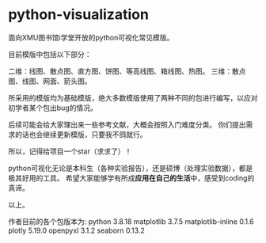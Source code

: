 # python-visualization
面向XMU图书馆i学堂开放的python可视化常见模版。

目前模版中包括以下部分：

二维：线图、散点图、直方图、饼图、等高线图、箱线图、热图。
三维：散点图、线图、网面、箭头图。

所采用的模版均为基础模版，绝大多数模版使用了两种不同的包进行编写，以应对初学者某个包出bug的情况。

后续可能会给大家理出来一些参考文献，大概会按照入门难度分类。
你们提出需求的话也会继续更新模版，只要我不鸽就行。

所以，记得给项目一个star（求求了）！

python可视化无论是本科生（各种实验报告），还是硕博（处理实验数据），都是极其好用的工具。
希望大家能够学有所成**应用在自己的生活**中，感受到coding的真谛。

以上。





作者目前的各个包版本为:
python                    3.8.18
matplotlib                3.7.5
matplotlib-inline         0.1.6
plotly                    5.19.0
openpyxl                  3.1.2
seaborn                   0.13.2
